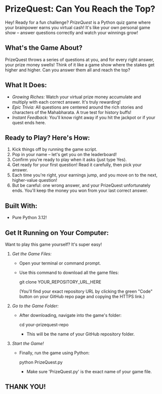 # PrizeQuest: Can You Reach the Top?
Hey! Ready for a fun challenge? *PrizeQuest* is a Python quiz game where your brainpower earns you virtual cash! It's like your own personal game show – answer questions correctly and watch your winnings grow!

## What's the Game About?
PrizeQuest throws a series of questions at you, and for every right answer, your prize money swells! Think of it like a game show where the stakes get higher and higher. Can you answer them all and reach the top?

## What It Does:
* *Growing Riches:* Watch your virtual prize money accumulate and multiply with each correct answer. It's truly rewarding!
* *Epic Trivia:* All questions are centered around the rich stories and characters of the Mahabharata. A true test for history buffs!
* *Instant Feedback:* You'll know right away if you hit the jackpot or if your quest ends here.

## Ready to Play? Here's How:
1.  Kick things off by running the game script.
2.  Pop in your name – let's get you on the leaderboard!
3.  Confirm you're ready to play when it asks (just type Yes).
4.  Get ready for your first question! Read it carefully, then pick your answer.
5.  Each time you're right, your earnings jump, and you move on to the next, higher-value question!
6.  But be careful: one wrong answer, and your PrizeQuest unfortunately ends. You'll keep the money you won from your last correct answer.

## Built With:
* Pure Python 3.12!

## Get It Running on Your Computer:
Want to play this game yourself? It's super easy!
1.  *Get the Game Files:*
    * Open your terminal or command prompt.
    * Use this command to download all the game files:
        
        git clone YOUR_REPOSITORY_URL_HERE
        
        (You'll find your exact repository URL by clicking the green "Code" button on your GitHub repo page and copying the HTTPS link.)
2.  *Go to the Game Folder:*
    * After downloading, navigate into the game's folder:
        
        cd your-prizequest-repo
        * This will be the name of your GitHub repository folder.
        
3.  *Start the Game!*
    * Finally, run the game using Python:
        
        python PrizeQuest.py
        * Make sure 'PrizeQuest.py' is the exact name of your game file.
        
## THANK YOU!
